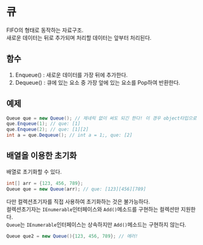 # 큐
FIFO의 형태로 동작하는 자료구조. <br/>
새로운 데이터는 뒤로 추가되며 처리할 데이터는 앞부터 처리된다. <br/>

## 함수
1. Enqueue() : 새로운 데이터를 가장 뒤에 추가한다.
2. Dequeue() : 큐에 있는 요소 중 가장 앞에 있는 요소를 Pop하여 반환한다.

## 예제
```cs
Queue que = new Queue(); // 제네릭 없이 써도 되긴 한다! 이 경우 object타입으로 매개변수를 인식한다.
que.Enqueue(1); // que: [1]
que.Enqueue(2); // que: [1][2]
int a = que.Dequeue(); // int a = 1;, que: [2]
```

## 배열을 이용한 초기화
배열로 초기화할 수 있다. <br/>
```cs
int[] arr = {123, 456, 789};
Queue que = new Queue(arr); // que: [123][456][789]
```
다만 컬렉션초기자를 직접 사용하여 초기화하는 것은 불가능하다. <br/>
컬렉션초기자는 ```IEnumerable```인터페이스와 ```Add()```메소드를 구현하는 컬렉션만 지원한다. <br/>
```Queue```는 ```IEnumerable```인터페이스는 상속하지만 ```Add()```메소드는 구현하지 않는다. <br/>
```cs
Queue que2 = new Queue(){123, 456, 789}; // 에러!
```

